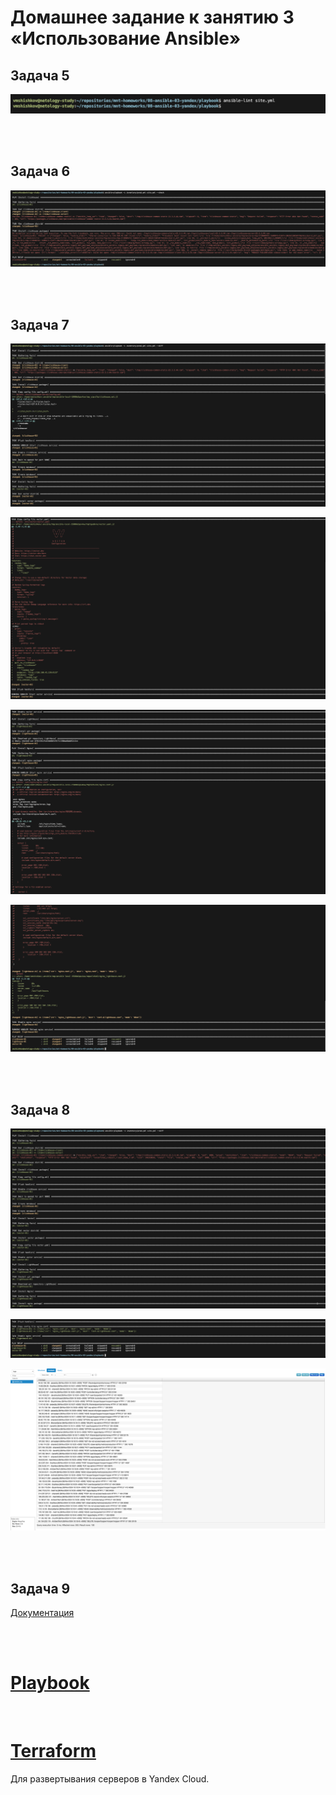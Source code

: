 # Домашнее задание к занятию 3 «Использование Ansible»

## Задача 5

![Скриншот 1](https://github.com/cachmc/netology_devops_homework/raw/main/03-ansible/03-yandex/pictures/task-5.png)

<br>
<br>

## Задача 6

![Скриншот 2](https://github.com/cachmc/netology_devops_homework/raw/main/03-ansible/03-yandex/pictures/task-6.png)

<br>
<br>

## Задача 7

![Скриншот 3](https://github.com/cachmc/netology_devops_homework/raw/main/03-ansible/03-yandex/pictures/task-7-1.png)

![Скриншот 4](https://github.com/cachmc/netology_devops_homework/raw/main/03-ansible/03-yandex/pictures/task-7-2.png)

![Скриншот 5](https://github.com/cachmc/netology_devops_homework/raw/main/03-ansible/03-yandex/pictures/task-7-3.png)

![Скриншот 6](https://github.com/cachmc/netology_devops_homework/raw/main/03-ansible/03-yandex/pictures/task-7-4.png)

<br>
<br>

## Задача 8

![Скриншот 7](https://github.com/cachmc/netology_devops_homework/raw/main/03-ansible/03-yandex/pictures/task-8-1.png)

![Скриншот 8](https://github.com/cachmc/netology_devops_homework/raw/main/03-ansible/03-yandex/pictures/task-8-2.png)

![Скриншот 9](https://github.com/cachmc/netology_devops_homework/raw/main/03-ansible/03-yandex/pictures/task-8-3.png)

<br>
<br>

## Задача 9

[Документация](https://github.com/cachmc/netology_devops_homework/tree/main/03-ansible/03-yandex/playbook/README.md)

<br>
<br>

# [Playbook](https://github.com/cachmc/netology_devops_homework/tree/main/03-ansible/03-yandex/playbook)

<br>

# [Terraform](https://github.com/cachmc/netology_devops_homework/tree/main/03-ansible/03-yandex/terraform)

Для развертывания серверов в Yandex Cloud.
